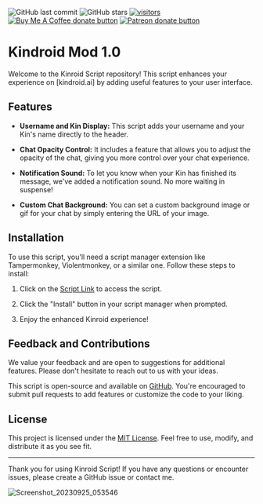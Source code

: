 ![GitHub last commit](https://img.shields.io/github/last-commit/tenpassion/kindroid-mod?color=red&style=plastic)  ![GitHub stars](https://img.shields.io/github/stars/tenpassion/kindroid-mod?style=plastic)  [![visitors](https://visitor-badge.laobi.icu/badge?page_id=TenPassion) ](https://visitor-badge.laobi.icu/badge?page_id=TenPassion/kindroid-mod)  
<span class="badge-buymeacoffee"> <a href="https://www.buymeacoffee.com/tenpassion" title="Donate to this project using Buy Me A Coffee"><img src="https://img.shields.io/badge/buy%20me%20a%20coffee-donate-yellow.svg" alt="Buy Me A Coffee donate button" /></a> </span> <span class="badge-patreon"><a href="https://www.patreon.com/TenPassion" title="Donate to this project using Patreon"> <img src="https://img.shields.io/badge/patreon-donate-yellow.svg" alt="Patreon donate button" /></a></span>

# Kindroid Mod 1.0

Welcome to the Kinroid Script repository! This script enhances your experience on [kindroid.ai] by adding useful features to your user interface.

## Features

- **Username and Kin Display:** This script adds your username and your Kin's name directly to the header.

- **Chat Opacity Control:** It includes a feature that allows you to adjust the opacity of the chat, giving you more control over your chat experience.

- **Notification Sound:** To let you know when your Kin has finished its message, we've added a notification sound. No more waiting in suspense!

- **Custom Chat Background:** You can set a custom background image or gif for your chat by simply entering the URL of your image.

## Installation

To use this script, you'll need a script manager extension like Tampermonkey, Violentmonkey, or a similar one. Follow these steps to install:

1. Click on the [Script Link](https://greasyfork.org/fr/scripts/475657-kindroid-mod) to access the script.

2. Click the "Install" button in your script manager when prompted.

3. Enjoy the enhanced Kinroid experience!

## Feedback and Contributions

We value your feedback and are open to suggestions for additional features. Please don't hesitate to reach out to us with your ideas.

This script is open-source and available on [GitHub](#). You're encouraged to submit pull requests to add features or customize the code to your liking.

## License

This project is licensed under the [MIT License](#). Feel free to use, modify, and distribute it as you see fit.

---

Thank you for using Kinroid Script! If you have any questions or encounter issues, please create a GitHub issue or contact me.

![Screenshot_20230925_053546](https://github.com/TenPassion/kindroid-mod/assets/142400798/ab5230a7-1f02-46b2-a910-42a1c369380a)



